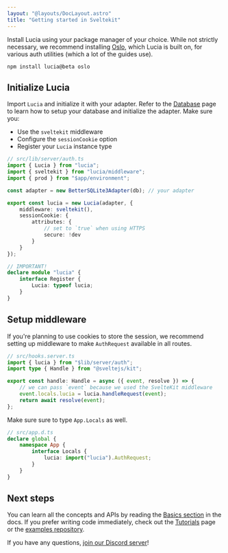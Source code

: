 ```yaml
---
layout: "@layouts/DocLayout.astro"
title: "Getting started in Sveltekit"
---
```


Install Lucia using your package manager of your choice. While not strictly necessary, we recommend installing [Oslo](https://oslo.js.org), which Lucia is built on, for various auth utilities (which a lot of the guides use).

```
npm install lucia@beta oslo
```

## Initialize Lucia

Import `Lucia` and initialize it with your adapter. Refer to the [Database](/database) page to learn how to setup your database and initialize the adapter. Make sure you:

- Use the `sveltekit` middleware
- Configure the `sessionCookie` option
- Register your `Lucia` instance type

```ts
// src/lib/server/auth.ts
import { Lucia } from "lucia";
import { sveltekit } from "lucia/middleware";
import { prod } from "$app/environment";

const adapter = new BetterSQLite3Adapter(db); // your adapter

export const lucia = new Lucia(adapter, {
	middleware: sveltekit(),
	sessionCookie: {
		attributes: {
			// set to `true` when using HTTPS
			secure: !dev
		}
	}
});

// IMPORTANT!
declare module "lucia" {
	interface Register {
		Lucia: typeof lucia;
	}
}
```

## Setup middleware

If you're planning to use cookies to store the session, we recommend setting up middleware to make `AuthRequest` available in all routes.

```ts
// src/hooks.server.ts
import { lucia } from "$lib/server/auth";
import type { Handle } from "@sveltejs/kit";

export const handle: Handle = async ({ event, resolve }) => {
	// we can pass `event` because we used the SvelteKit middleware
	event.locals.lucia = lucia.handleRequest(event);
	return await resolve(event);
};
```

Make sure sure to type `App.Locals` as well.

```ts
// src/app.d.ts
declare global {
	namespace App {
		interface Locals {
			lucia: import("lucia").AuthRequest;
		}
	}
}
```

## Next steps

You can learn all the concepts and APIs by reading the [Basics section](/basics/sessions) in the docs. If you prefer writing code immediately, check out the [Tutorials](/tutorials) page or the [examples repository](/https://github.com/lucia-auth/examples).

If you have any questions, [join our Discord server](https://discord.com/invite/PwrK3kpVR3)!
